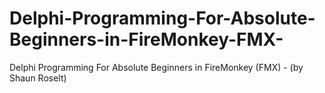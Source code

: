 # Delphi-Programming-For-Absolute-Beginners-in-FireMonkey-FMX-
Delphi Programming For Absolute Beginners in FireMonkey (FMX) - (by Shaun Roselt)
